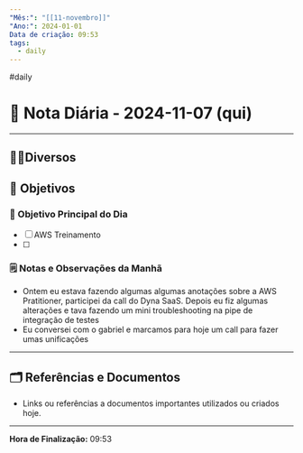 ```yaml
---
"Mês:": "[[11-novembro]]"
"Ano:": 2024-01-01
Data de criação: 09:53
tags:
  - daily
---
```

#daily
# 📅 Nota Diária - 2024-11-07 (qui)
---
## 🤝🏻Diversos

## 🌄 Objetivos
### 🎯 Objetivo Principal do Dia
- [ ] AWS Treinamento 
- [ ] 

### 🗒️ Notas e Observações da Manhã
- Ontem eu estava fazendo algumas algumas anotações sobre a AWS Pratitioner, participei da call do Dyna SaaS. Depois eu fiz algumas alterações e tava fazendo um mini troubleshooting  na pipe de integração de testes
- Eu conversei com o gabriel e marcamos para hoje um call para fazer umas unificações
---
## 🗂️ Referências e Documentos
- Links ou referências a documentos importantes utilizados ou criados hoje.

---

**Hora de Finalização:** 09:53
